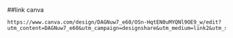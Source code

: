  ##link canva
 
    https://www.canva.com/design/DAGNuw7_e60/OSn-HqtEN0uMYQNl9OE9_w/edit?utm_content=DAGNuw7_e60&utm_campaign=designshare&utm_medium=link2&utm_source=sharebutton